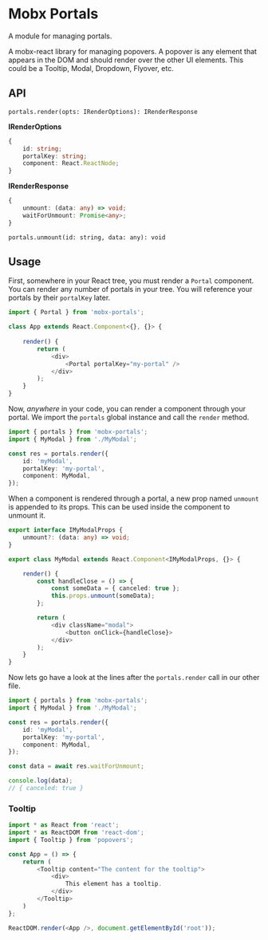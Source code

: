 # Mobx Portals

A module for managing portals.

A mobx-react library for managing popovers. A popover is any element that appears in the DOM and should render over the other UI elements. This could be a Tooltip, Modal, Dropdown, Flyover, etc.

## API

`portals.render(opts: IRenderOptions): IRenderResponse`

**IRenderOptions**

```ts
{
    id: string;
    portalKey: string;
    component: React.ReactNode;
}
```

**IRenderResponse**

 ```ts
 {
     unmount: (data: any) => void;
     waitForUnmount: Promise<any>;
 }
 ```

`portals.unmount(id: string, data: any): void`

## Usage

First, somewhere in your React tree, you must render a `Portal` component. You can render any number of portals in your tree. You will reference your portals by their `portalKey` later.

```ts
import { Portal } from 'mobx-portals';

class App extends React.Component<{}, {}> {
    
    render() {
        return (
            <div>
                <Portal portalKey="my-portal" />
            </div>
        );
    }
}
```

Now, *anywhere* in your code, you can render a component through your portal. We import the `portals` global instance and call the `render` method.

```ts
import { portals } from 'mobx-portals';
import { MyModal } from './MyModal';

const res = portals.render({
    id: 'myModal',
    portalKey: 'my-portal',
    component: MyModal,
});
```

When a component is rendered through a portal, a new prop named `unmount` is appended to its props. This can be used inside the component to unmount it.

```ts
export interface IMyModalProps {
    unmount?: (data: any) => void;
}

export class MyModal extends React.Component<IMyModalProps, {}> {

    render() {
        const handleClose = () => {
            const someData = { canceled: true };
            this.props.unmount(someData);
        };

        return (
            <div className="modal">
                <button onClick={handleClose}>
            </div>  
        );
    }
}
```

Now lets go have a look at the lines after the `portals.render` call in our other file.

```ts
import { portals } from 'mobx-portals';
import { MyModal } from './MyModal';

const res = portals.render({
    id: 'myModal',
    portalKey: 'my-portal',
    component: MyModal,
});

const data = await res.waitForUnmount;

console.log(data);
// { canceled: true }
```

### Tooltip

```typescript jsx
import * as React from 'react';
import * as ReactDOM from 'react-dom';
import { Tooltip } from 'popovers';

const App = () => {
    return (
        <Tooltip content="The content for the tooltip">
            <div>
                This element has a tooltip.
            </div>
        </Tooltip>
    )
};

ReactDOM.render(<App />, document.getElementById('root'));
```
